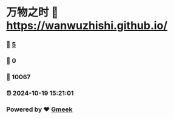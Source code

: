 # 万物之时 :link: https://wanwuzhishi.github.io/ 
### :page_facing_up: [5](https://wanwuzhishi.github.io//tag.html) 
### :speech_balloon: 0 
### :hibiscus: 10067 
### :alarm_clock: 2024-10-19 15:21:01 
### Powered by :heart: [Gmeek](https://github.com/Meekdai/Gmeek)
